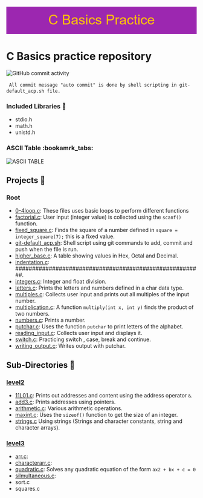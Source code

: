 ![Banner C basics practice](./resources/C_Basics_Practice.png)
# C Basics practice repository
![GitHub commit activity](https://img.shields.io/github/commit-activity/w/Jesulayomy/c_basics?style=plastic)

```commandline
 All commit message "auto commit" is done by shell scripting in git-default_acp.sh file.
 ```

### Included Libraries :scroll:
- stdio.h
- math.h
- unistd.h

### ASCII Table :bookamrk_tabs:
![ASCII TABLE](./resoutces/ascii-table.jpg)

## Projects :gem:
### Root
- [0-4loop.c](0-loop.c):
	These files uses basic loops to perform different functions
- [factorial.c](factorial.c):
	User input (integer value) is collected using the `scanf()` function.
- [fixed_square.c](fixed_square.c):
	Finds the square of a number defined in `square = integer_square(7);` this is a fixed value.
- [git-default_acp.sh](git-default_acp.sh):
	Shell script using git commands to add, commit and push when the file is run.
- [higher_base.c](higher_base.c):
	A table showing values in Hex, Octal and Decimal.
- [indentation.c](indentation.c):
	########################################################.
- [integers.c](integers.c):
	Integer and float division.
- [letters.c](letters.c):
	Prints the letters and numbers defined in a char data type.
- [multiples.c](multiples.c):
	Collects user input and prints out all multiples of the input number.
- [multiplication.c](multiplication.c):
	A function `multiply(int x, int y)` finds the product of two numbers.
- [numbers.c](numbers.c):
	Prints a number.
- [putchar.c](putchar.c):
	Uses the function `putchar` to print letters of the alphabet.
- [reading_input.c](reading_input.c):
	Collects user input and displays it.
- [switch.c](switch.c):
	Practicing switch , case, break and continue.
- [writing_output.c](writing_output.c):
	Writes output with putchar.

## Sub-Directories :briefcase:

### [level2](level2/)
- [11L01.c](level2/11L01.c):
	Prints out addresses and content using the address operator `&`.
- [add3.c](level2/add3.c):
	Prints addresses using pointers.
- [arithmetic.c](level2/arithmetic.c):
	Various arithmetic operations.
- [maxint.c](level2/maxint.c):
	Uses the `sizeof()` function to get the size of an integer.
- [strings.c](level2/strings.c)
	Using strings (Strings and character constants, string and character arrays).

### [level3](level3/)
- [arr.c](level3/arr.c):
- [characterarr.c](level3/characterarr.c):
- [quadratic.c](level3/quadratic.c):
	Solves any quadratic equation of the form `ax2 + bx + c = 0`
- [silmultaneous.c](level3/silmultaneous.c):
- sort.c
- squares.c


